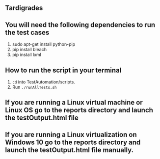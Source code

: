 ## Tardigrades

## You will need the following dependencies to run the test cases
1. sudo apt-get install python-pip
2. pip install bleach
3. pip install lxml

## How to run the script in your terminal
1. `cd` into TestAutomation/scripts.
2. Run `./runAllTests.sh`

## If you are running a Linux virtual machine or Linux OS go to the reports directory and launch the testOutput.html file

## If you are running a Linux virtualization on Windows 10 go to the reports directory and launch the testOutput.html file manually.
